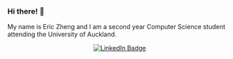 ### Hi there! 👋

My name is Eric Zheng and I am a second year Computer Science student attending the University of Auckland.

<p align="center">
<a href="https://www.linkedin.com/in/eric-zheng-nz/"><img src="https://img.shields.io/badge/LinkedIn-blue?style=for-the-badge&logo=linkedin&logoColor=white" alt="LinkedIn Badge"></a>
</p>

<!--
**monoclonalAb/monoclonalAb** is a ✨ _special_ ✨ repository because its `README.md` (this file) appears on your GitHub profile.

Here are some ideas to get you started:

- 🔭 I’m currently working on ...
- 🌱 I’m currently learning ...
- 👯 I’m looking to collaborate on ...
- 🤔 I’m looking for help with ...
- 💬 Ask me about ...
- 📫 How to reach me: ...
- 😄 Pronouns: ...
- ⚡ Fun fact: ...
-->
